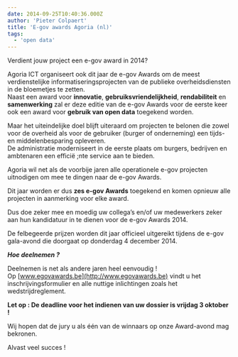 ```yaml
---
date: 2014-09-25T10:40:36.000Z
author: 'Pieter Colpaert'
title: 'E-gov awards Agoria (nl)'
tags:
  - 'open data'
---
```


Verdient jouw project een e-gov award in 2014?

Agoria ICT organiseert ook dit jaar de e-gov Awards om de meest verdienstelijke informatiseringsprojecten van de publieke overheidsdiensten in de bloemetjes te zetten.  
Naast een award voor **innovatie**, **gebruiksvriendelijkheid**, **rendabiliteit** en **samenwerking** zal er deze editie van de e-gov Awards voor de eerste keer ook een award voor **gebruik van open data** toegekend worden.

Maar het uiteindelijke doel blijft uiteraard om projecten te belonen die zowel voor de overheid als voor de gebruiker (burger of onderneming) een tijds- en middelenbesparing opleveren.  
De administratie moderniseert in de eerste plaats om burgers, bedrijven en ambtenaren een efficië ;nte service aan te bieden.

Agoria wil net als de voorbije jaren alle operationele e-gov projecten uitnodigen om mee te dingen naar de e-gov Awards.

Dit jaar worden er dus **zes e-gov Awards** toegekend en komen opnieuw alle projecten in aanmerking voor elke award.

Dus doe zeker mee en moedig uw collega’s en/of uw medewerkers zeker aan hun kandidatuur in te dienen voor de e-gov Awards 2014.

De felbegeerde prijzen worden dit jaar officieel uitgereikt tijdens de e-gov gala-avond die doorgaat op donderdag 4 december 2014.

**_Hoe deelnemen ?_**

Deelnemen is net als andere jaren heel eenvoudig !  
Op [www.egovawards.be](http://www.egovawards.be) vindt u het inschrijvingsformulier en alle nuttige inlichtingen zoals het wedstrijdreglement.

**Let op : De deadline voor het indienen van uw dossier is vrijdag 3 oktober !**

Wij hopen dat de jury u als één van de winnaars op onze Award-avond mag bekronen.

Alvast veel succes !
